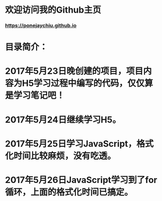 # 欢迎访问我的Github主页
### https://ponejaychiu.github.io
# 目录简介：
# 2017年5月23日晚创建的项目，项目内容为H5学习过程中编写的代码，仅仅算是学习笔记吧！
# 2017年5月24日继续学习H5。
# 2017年5月25日学习JavaScript，格式化时间比较麻烦，没有吃透。
# 2017年5月26日JavaScript学习到了for循环，上面的格式化时间已搞定。
